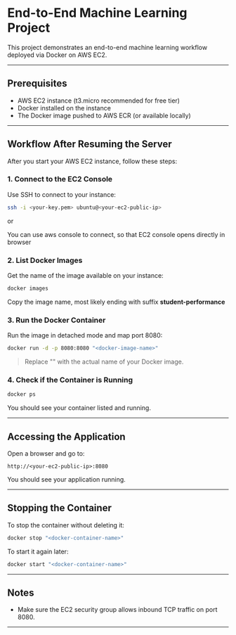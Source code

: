 # End-to-End Machine Learning Project

This project demonstrates an end-to-end machine learning workflow deployed via Docker on AWS EC2.

---

## Prerequisites

- AWS EC2 instance (t3.micro recommended for free tier)
- Docker installed on the instance
- The Docker image pushed to AWS ECR (or available locally)

---

## Workflow After Resuming the Server

After you start your AWS EC2 instance, follow these steps:

### 1. Connect to the EC2 Console

Use SSH to connect to your instance:

```bash
ssh -i <your-key.pem> ubuntu@<your-ec2-public-ip>
```

or

You can use aws console to connect, so that EC2 console opens directly in browser

### 2. List Docker Images

Get the name of the image available on your instance:

```bash
docker images
```

Copy the image name, most likely ending with suffix **student-performance**

### 3. Run the Docker Container

Run the image in detached mode and map port 8080:

```bash
docker run -d -p 8080:8080 "<docker-image-name>"
```

> Replace "<docker-image-name>" with the actual name of your Docker image.

### 4. Check if the Container is Running

```bash
docker ps
```

You should see your container listed and running.

---

## Accessing the Application

Open a browser and go to:

```plaintext
http://<your-ec2-public-ip>:8080
```

You should see your application running.

---

## Stopping the Container

To stop the container without deleting it:

```bash
docker stop "<docker-container-name>"
```

To start it again later:

```bash
docker start "<docker-container-name>"
```

---

## Notes

- Make sure the EC2 security group allows inbound TCP traffic on port 8080.

---
